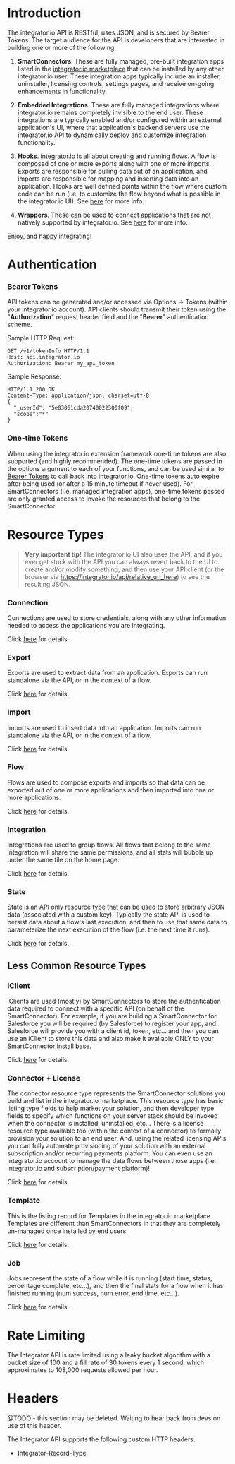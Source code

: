 Introduction
============

The integrator.io API is RESTful, uses JSON, and is secured by Bearer Tokens. The target audience for the API is developers that are interested in building one or more of the following.

1. **SmartConnectors**.  These are fully managed, pre-built integration apps listed in the [integrator.io marketplace](https://integrator.io/marketplace) that can be installed by any other integrator.io user.   These integration apps typically include an installer, uninstaller, licensing controls, settings pages, and receive on-going enhancements in functionality.

2. **Embedded Integrations**.  These are fully managed integrations where integrator.io remains completely invisible to the end user.  These integrations are typically enabled and/or configured within an external application's UI, where that application's backend servers use the integrator.io API to dynamically deploy and customize integration functionality.

3. **Hooks**.  integrator.io is all about creating and running flows. A flow is composed of one or more exports along with one or more imports.  Exports are responsible for pulling data out of an application, and imports are responsible for mapping and inserting data into an application.  Hooks are well defined points within the flow where custom code can be run (i.e. to customize the flow beyond what is possible in the integrator.io UI).  See [here](https://github.com/celigo/integrator-extension#hooks) for more info.

4. **Wrappers**.  These can be used to connect applications that are not natively supported by integrator.io.  See [here](https://github.com/celigo/integrator-extension#wrappers) for more info.

Enjoy, and happy integrating!


Authentication
============

### Bearer Tokens

API tokens can be generated and/or accessed via Options -> Tokens (within your integrator.io account).  API clients should transmit their token using the "**Authorization**" request header field and the "**Bearer**" authentication scheme.

Sample HTTP Request:

```
GET /v1/tokenInfo HTTP/1.1
Host: api.integrator.io
Authorization: Bearer my_api_token
```

Sample Response:

```
HTTP/1.1 200 OK
Content-Type: application/json; charset=utf-8
{
  "_userId": "5e03061cda20740022300f09",
  "scope":"*"
}
```

### One-time Tokens
When using the integrator.io extension framework one-time tokens are also supported (and highly recommended).  The one-time tokens are passed in the options argument to each of your functions, and can be used similar to [Bearer Tokens](#bearer-tokens) to call back into integrator.io. One-time tokens auto expire after being used (or after a 15 minute timeout if never used). For SmartConnectors (i.e. managed integration apps), one-time tokens passed are only granted access to invoke the resources that belong to the SmartConnector.

Resource Types
=========
> **Very important tip!**  The integrator.io UI also uses the API, and if you ever get stuck with the API you can always revert back to the UI to create and/or modify something, and then use your API client (or the browser via https://integrator.io/api/relative_uri_here) to see the resulting JSON.

### Connection

Connections are used to store credentials, along with any other information needed to access the applications you are integrating.

Click [here](/connection.md) for details.

### Export

Exports are used to extract data from an application. Exports can run standalone via the API, or in the context of a flow.

Click [here](/export.md) for details.

### Import

Imports are used to insert data into an application. Imports can run standalone via the API, or in the context of a flow.

Click [here](/import.md) for details.

### Flow

Flows are used to compose exports and imports so that data can be exported out of one or more applications and then imported into one or more applications.

Click [here](/flow.md) for details.

### Integration

Integrations are used to group flows.  All flows that belong to the same integration will share the same permissions, and all stats will bubble up under the same tile on the home page.

Click [here](/integration.md) for details.

### State

State is an API only resource type that can be used to store arbitrary JSON data (associated with a custom key).  Typically the state API is used to persist data about a flow's last execution, and then to use that same data to parameterize the next execution of the flow (i.e. the next time it runs).

Click [here](/state.md) for details.

Less Common Resource Types
-----------

### iClient

iClients are used (mostly) by SmartConnectors to store the authentication data required to connect with a specific API (on behalf of the SmartConnector).  For example, if you are building a SmartConnector for Salesforce you will be required (by Salesforce) to register your app, and Salesforce will provide you with a client id, token, etc... and then you can use an iClient to store this data and also make it available ONLY to your SmartConnector install base.

Click [here](/iClient.md) for details.


### Connector + License

The connector resource type represents the SmartConnector solutions you build and list in the integrator.io marketplace.  This resource type has basic listing type fields to help market your solution, and then developer type fields to specify which functions on your server stack should be invoked when the connector is installed, uninstalled, etc... There is a license resource type available too (within the context of a connector) to formally provision your solution to an end user.  And, using the related licensing APIs you can fully automate provisioning of your solution with an external subscription and/or recurring payments platform.  You can even use an integrator.io account to manage the data flows between those apps (i.e. integrator.io and subscription/payment platform)!

Click [here](/connector.md) for details.


### Template

This is the listing record for Templates in the integrator.io marketplace.  Templates are different than SmartConnectors in that they are completely un-managed once installed by end users.

Click [here](/template.md) for details.

### Job

Jobs represent the state of a flow while it is running (start time, status, percentage complete, etc...), and then the final stats for a flow when it has finished running (num success, num error, end time, etc...).

Click [here](/job.md) for details.


Rate Limiting
============

The Integrator API is rate limited using a leaky bucket algorithm with a bucket size of 100 and a fill rate of 30 tokens every 1 second, which approximates to 108,000 requests allowed per hour.

Headers
============
@TODO - this section may be deleted. Waiting to hear back from devs on use of this header.

The Integrator API supports the following custom HTTP headers.

-    Integrator-Record-Type
